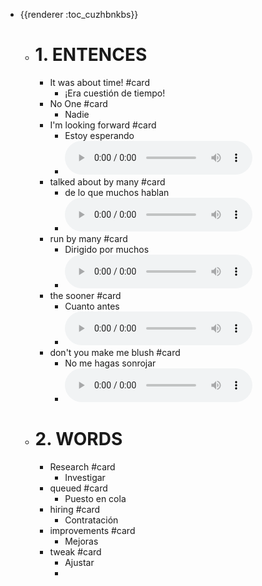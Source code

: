 - {{renderer :toc_cuzhbnkbs}}
	- # 1. ENTENCES
		- It was about time!  #card
			- ¡Era cuestión de tiempo!
		- No One  #card
			- Nadie
		- I'm looking forward #card
			- Estoy esperando
			-
			  <html>   <audio controls src="G:\Mi unidad\Autosync\Logmy\NewLog\Audios\1.wav"
			        style=" " >
			  </audio>
			  </html>
		- talked about by many #card
			- de lo que muchos hablan
			-
			  <html>   <audio controls src="G:\Mi unidad\Autosync\Logmy\NewLog\Audios\2.wav"
			        style=" " >
			  </audio>
			  </html>
		- run by many #card
			- Dirigido por muchos
			-
			  <html>   <audio controls src="G:\Mi unidad\Autosync\Logmy\NewLog\Audios\3.wav"
			        style=" " >
			  </audio>
			  </html>
		- the sooner #card
			- Cuanto antes
			-
			  <html>   <audio controls src="G:\Mi unidad\Autosync\Logmy\NewLog\Audios\4.wav"
			        style=" " >
			  </audio>
			  </html>
		- don't you make me blush #card
			- No me hagas sonrojar
			-
			  <html>   <audio controls src="G:\Mi unidad\Autosync\Logmy\NewLog\Audios\5.wav"
			        style=" " >
			  </audio>
			  </html>
	- # 2. WORDS
		- Research #card
			- Investigar
		- queued #card
			- Puesto en cola
		- hiring #card
			- Contratación
		- improvements #card
			- Mejoras
		- tweak #card
			- Ajustar
			-